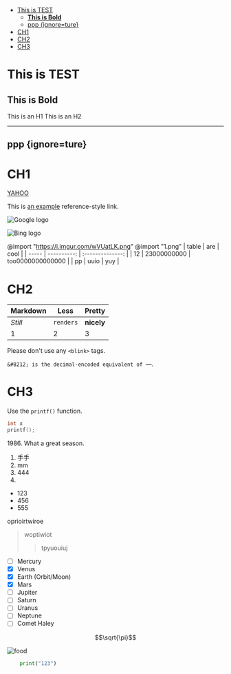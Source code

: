
<!-- @import "[TOC]" {cmd="toc" depthFrom=1 depthTo=6 orderedList=false} -->

<!-- code_chunk_output -->

- [This is TEST](#this-is-test)
  - [__This is Bold__](#this-is-bold)
  - [ppp {ignore=ture}](#ppp-ignoreture)
- [CH1](#ch1)
- [CH2](#ch2)
- [CH3](#ch3)

<!-- /code_chunk_output -->

# This is TEST #
## __This is Bold__




This is an H1
This is an H2
_____________

## ppp {ignore=ture}
# CH1
[YAHOO](https://tw.yahoo.com "YPP")

This is [an example][1] reference-style link.

[1]:https://www.google.com

![Google logo][2]

![Bing logo][3]

[2]: https://www.google.com/images/branding/googlelogo/2x/googlelogo_color_272x92dp.png

[3]: https://attach2.mobile01.com/image/news/669194264c6320fa0f19f66dceb48e8b.jpg

@import "https://i.imgur.com/wVUatLK.png"
@import "1.png"
| table | are         | cool             |
| ----- | ----------: | :--------------: |
| 12    | 23000000000 | too0000000000000 |
| pp    | uuio        | yuy              |

# CH2
| Markdown | Less      | Pretty     |
| -------- | --------- | ---------- |
| *Still*  | `renders` | **nicely** |
| 1        | 2         | 3          |

Please don't use any `<blink>` tags.

`&#8212; is the decimal-encoded equivalent of `&mdash;.
# CH3
Use the `printf()` function.
```c
int x
printf();
```

1986\. What a great season.
1. 手手
2. mm
3. 444
4. 

- 123
- 456
- 555

oprioirtwiroe
>woptiwiot
>>tpyuouiuj

- [ ] Mercury
- [x] Venus
- [x] Earth (Orbit/Moon)
- [x] Mars
- [ ] Jupiter
- [ ] Saturn
- [ ] Uranus
- [ ] Neptune
- [ ] Comet Haley

$$\sqrt{\pi}$$

![food](1.png)

```python
    print("123")
```















